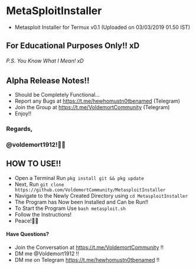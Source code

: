 # MetaSploitInstaller
- Metasploit Installer for Termux v0.1 (Uploaded on 03/03/2019 01.50 IST)
## For Educational Purposes Only!! xD
###### P.S. You Know What I Mean! xD
## Alpha Release Notes!!
* Should be Completely Functional...
* Report any Bugs at https://t.me/hewhomustn0tbenamed (Telegram)
* Join the Group at https://t.me/VoldemortCommunity (Telegram)
* Enjoy!!

### Regards,
### @voldemort1912!🖖🏻

## HOW TO USE!!
* Open a Terminal Run `pkg install git && pkg update`
* Next, Run `git clone https://github.com/VoldemortCommunity/MetasploitInstaller`
* Navigate to the Newly Created Directory using `cd MetasploitInstaller`
* The Program has Now been Installed and Can be Run!!
* To Start the Program Use `bash metasploit.sh`
* Follow the Instructions!
* Peace!🖖🏻
#### Have Questions?
* Join the Conversation at https://t.me/VoldemortCommunity !!
* DM me @Voldemort1912 !!
* DM me on Telegram https://t.me/hewhomustn0tbenamed !!
